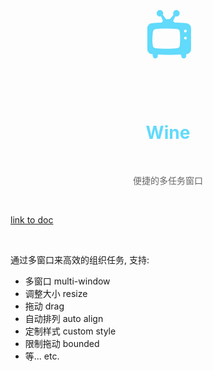 <h1 align="center" style="font-size: 80px;color:#61dafb">📺</h1>
<h1 align="center" style="color: #61dafb;">Wine</h1>

<br>

<p align="center" style="color:#666">便捷的多任务窗口</p>

<br>

[link to doc](http://llixianjie.gitee.io/m78/docs/utils/wine)

<br>

通过多窗口来高效的组织任务, 支持:
* 多窗口        multi-window
* 调整大小      resize
* 拖动         drag
* 自动排列      auto align
* 定制样式      custom style
* 限制拖动      bounded
* 等...        etc.   
